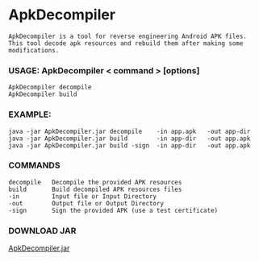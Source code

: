 # ApkDecompiler
    ApkDecompiler is a tool for reverse engineering Android APK files.
    This tool decode apk resources and rebuild them after making some modifications.
 
### USAGE: ApkDecompiler < command > [options]
    ApkDecompiler decompile
    ApkDecompiler build
  
### EXAMPLE:
    java -jar ApkDecompiler.jar decompile    -in app.apk   -out app-dir
    java -jar ApkDecompiler.jar build        -in app-dir   -out app.apk 
    java -jar ApkDecompiler.jar build -sign  -in app-dir   -out app.apk 

### COMMANDS
    decompile   Decompile the provided APK resources
    build       Build decompiled APK resources files
    -in         Input file or Input Directory
    -out        Output file or Output Directory
    -sign       Sign the provided APK (use a test certificate)

    
### DOWNLOAD JAR 
  [ApkDecompiler.jar](https://github.com/TamilanPeriyasamy/ApkDecompiler/raw/master/out/ApkDecompiler.jar)  
